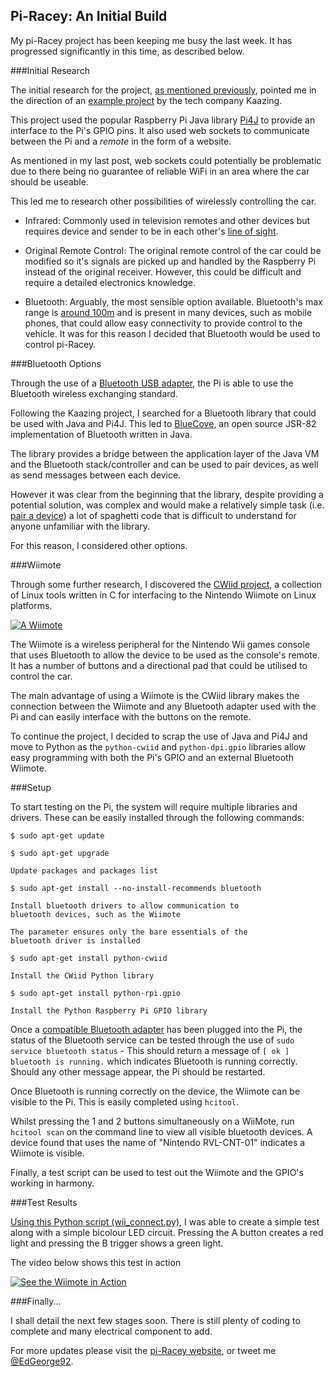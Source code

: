 Pi-Racey: An Initial Build
----------
My pi-Racey project has been keeping me busy the last week. It has progressed significantly in this time, as described below. 

###Initial Research

The initial research for the project, [as mentioned previously](http://ed-george.github.io/2014/04/16/piracey.html), pointed me in the direction of an [example project](http://blog.kaazing.com/2013/04/01/remote-controlling-a-car-over-the-web-ingredients-smartphone-websocket-and-raspberry-pi/) by the tech company Kaazing. 

This project used the popular Raspberry Pi Java library [Pi4J](http://pi4j.com/) to provide an interface to the Pi's GPIO pins. It also used web sockets to communicate between the Pi and a *remote* in the form of a website.
 
As mentioned in my last post, web sockets could potentially be problematic due to there being no guarantee of reliable WiFi in an area where the car should be useable. 

This led me to research other possibilities of wirelessly controlling the car.

+ Infrared: Commonly used in television remotes and other devices but requires device and sender to be in each other's [line of sight](http://en.wikipedia.org/wiki/Line-of-sight_propagation). 

+ Original Remote Control: The original remote control of the car could be modified so it's signals are picked up and handled by the Raspberry Pi instead of the original receiver. However, this could be difficult and require a detailed electronics knowledge.

+ Bluetooth: Arguably, the most sensible option available. Bluetooth's max range is [around 100m](http://en.wikipedia.org/wiki/Bluetooth_low_energy#Technical_details) and is present in many devices, such as mobile phones, that could allow easy connectivity to provide control to the vehicle. It was for this reason I decided that Bluetooth would be used to control pi-Racey.

###Bluetooth Options

Through the use of a [Bluetooth USB adapter](http://www.amazon.co.uk/gp/product/B00F0CG0N4), the Pi is able to use the Bluetooth wireless exchanging standard.

Following the Kaazing project, I searched for a Bluetooth library that could be used with Java and Pi4J. This led to [BlueCove](http://bluecove.org/), an open source JSR-82 implementation of Bluetooth written in Java. 

The library provides a bridge between the application layer of the Java VM and the Bluetooth stack/controller and can be used to pair devices, as well as send messages between each device. 

However it was clear from the beginning that the library, despite providing a potential solution, was complex and would make a relatively simple task (i.e. [pair a device](http://bluecove.org/bluecove/apidocs/overview-summary.html#DeviceDiscovery)) a lot of spaghetti code that is difficult to understand for anyone unfamiliar with the library.

For this reason, I considered other options.  

###Wiimote

Through some further research, I discovered the [CWiid project](http://abstrakraft.org/cwiid), a collection of Linux tools written in C for interfacing to the Nintendo Wiimote on Linux platforms.


[![A Wiimote](http://hacknmod.com/wp-content/uploads/2009/04/wiimote-762302.jpg)](http://en.wikipedia.org/wiki/Wii_Remote)

The Wiimote is a wireless peripheral for the Nintendo Wii games console that uses Bluetooth to allow the device to be used as the console's remote. It has a number of buttons and a directional pad that could be utilised to control the car.

The main advantage of using a Wiimote is the CWiid library makes the connection between the Wiimote and any Bluetooth adapter used with the Pi and can easily interface with the buttons on the remote.

To continue the project, I decided to scrap the use of Java and Pi4J and move to Python as the `python-cwiid` and `python-dpi.gpio` libraries allow easy programming with both the Pi's GPIO and an external Bluetooth Wiimote. 


###Setup

To start testing on the Pi, the system will require multiple libraries and drivers. These can be easily installed through the following commands:

```
$ sudo apt-get update

$ sudo apt-get upgrade

Update packages and packages list

$ sudo apt-get install --no-install-recommends bluetooth

Install bluetooth drivers to allow communication to 
bluetooth devices, such as the Wiimote

The parameter ensures only the bare essentials of the
bluetooth driver is installed

$ sudo apt-get install python-cwiid

Install the CWiid Python library

$ sudo apt-get install python-rpi.gpio

Install the Python Raspberry Pi GPIO library  

```
Once a [compatible Bluetooth adapter](http://elinux.org/RPi_USB_Bluetooth_adapters) has been plugged into the Pi, the status of the Bluetooth service can be tested through the use of 
`sudo service bluetooth status` - This should return a message of `[ ok ] bluetooth is running.` which indicates Bluetooth is running correctly. Should any other message appear, the Pi should be restarted.

Once Bluetooth is running correctly on the device, the Wiimote can be visible to the Pi. This is easily completed using `hcitool`.

Whilst pressing the 1 and 2 buttons simultaneously on a WiiMote, run `hcitool scan` on the command line to view all visible bluetooth devices. A device found that uses the name of "Nintendo RVL-CNT-01" indicates a Wiimote is visible.

Finally, a test script can be used to test out the Wiimote and the GPIO's working in harmony.

###Test Results

[Using this Python script (wii_connect.py)](https://gist.github.com/ed-george/11084155), I was able to create a simple test along with a simple bicolour LED circuit. Pressing the A button creates a red light and pressing the B trigger shows a green light.

The video below shows this test in action

[![See the Wiimote in Action](http://img.youtube.com/vi/vq5hOptXNeg/0.jpg)](https://www.youtube.com/watch?v=vq5hOptXNeg)
  
###Finally...

I shall detail the next few stages soon. There is still plenty of coding to complete and many electrical component to add.

For more updates please visit the [pi-Racey website](http://ed-george.github.io/piRacey/), or tweet me [@EdGeorge92](https://twitter.com/edgeorge92).